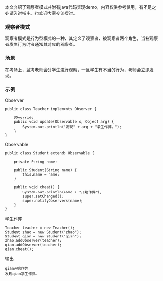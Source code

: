 本文介绍了观察者模式并附有java代码实现demo。内容仅供参考使用，有不足之处请及时指出，也欢迎大家交流探讨。

### 观察者模式

观察者模式是行为型模式的一种，其定义了观察者，被观察者两个角色，当被观察者发生行为时会通知其对应的观察者。

### 场景

在考场上，监考老师会对学生进行观察，一旦学生有不当的行为，老师会立即发现。

### 示例

Observer

```
public class Teacher implements Observer {

    @Override
    public void update(Observable o, Object arg) {
        System.out.println("发现" + arg + "学生作弊。");
    }
}
```

Observable

```
public class Student extends Observable {

    private String name;

    public Student(String name) {
        this.name = name;
    }

    public void cheat() {
        System.out.println(name + "开始作弊");
        super.setChanged();
        super.notifyObservers(name);
    }
}
```

学生作弊

```
Teacher teacher = new Teacher();
Student zhao = new Student("zhao");
Student qian = new Student("qian");
zhao.addObserver(teacher);
qian.addObserver(teacher);
qian.cheat();
```

输出

```
qian开始作弊
发现qian学生作弊。
```